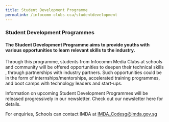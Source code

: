 ```yaml
---
title: Student Development Programme
permalink: /infocomm-clubs-cca/studentdevelopment
---
```

### Student Development Programmes

#### The Student Development Programme aims to provide youths with various opportunities to learn relevant skills to the industry.

Through this programme, students from Infocomm Media Clubs at schools and community will be offered opportunities to deepen their technical skills , through partnerships with industry partners. Such opportunities could be in the form of internships/mentorships, accelerated training programmes, and boot camps with technology leaders and start-ups.

Information on upcoming Student Development Programmes will be released progressively in our newsletter. Check out our newsletter here  for details.

For enquiries, Schools can contact IMDA at IMDA_Codesg@imda.gov.sg 
